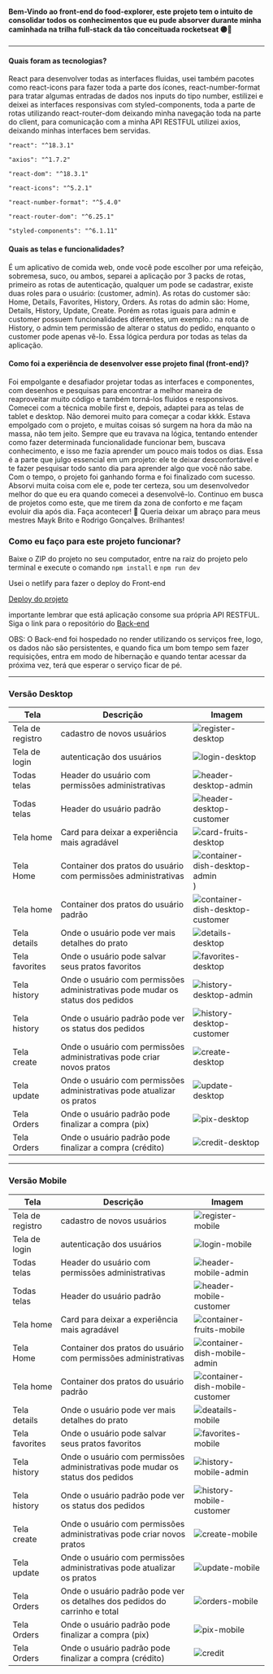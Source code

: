 #### Bem-Vindo ao front-end do food-explorer, este projeto tem o intuito de consolidar todos os conhecimentos que eu pude absorver durante minha caminhada na trilha full-stack da tão conceituada rocketseat 🟣🚀
---
#### Quais foram as tecnologias?
React para desenvolver todas as interfaces fluidas, usei também pacotes como react-icons para fazer toda a parte dos ícones, react-number-format para tratar algumas entradas de dados nos inputs do tipo number, estilizei e deixei as interfaces responsivas com styled-components, toda a parte de rotas utilizando react-router-dom deixando minha navegação toda na parte do client, para comunicação com a minha API RESTFUL utilizei axios, deixando minhas interfaces bem servidas.

`"react": "^18.3.1"`

`"axios": "^1.7.2"`

`"react-dom": "^18.3.1"`

`"react-icons": "^5.2.1"`

`"react-number-format": "^5.4.0"`

`"react-router-dom": "^6.25.1"`

`"styled-components": "^6.1.11"`

#### Quais as telas e funcionalidades?
É um aplicativo de comida web, onde você pode escolher por uma refeição, sobremesa, suco, ou ambos, separei a aplicação por 3 packs de rotas, primeiro as rotas de autenticação, qualquer um pode se cadastrar, existe duas roles para o usuário: (customer, admin). As rotas do customer são: Home, Details, Favorites, History, Orders. As rotas do admin são: Home, Details, History, Update, Create. Porém as rotas iguais para admin e customer possuem funcionalidades diferentes, um exemplo.: na rota de History, o admin tem permissão de alterar o status do pedido, enquanto o customer pode apenas vê-lo. Essa lógica perdura por todas as telas da aplicação.

#### Como foi a experiência de desenvolver esse projeto final (front-end)? 
Foi empolgante e desafiador projetar todas as interfaces e componentes, com desenhos e pesquisas para encontrar a melhor maneira de reaproveitar muito código e também torná-los fluidos e responsivos. Comecei com a técnica mobile first e, depois, adaptei para as telas de tablet e desktop. Não demorei muito para começar a codar kkkk. Estava empolgado com o projeto, e muitas coisas só surgem na hora da mão na massa, não tem jeito. Sempre que eu travava na lógica, tentando entender como fazer determinada funcionalidade funcionar bem, buscava conhecimento, e isso me fazia aprender um pouco mais todos os dias. Essa é a parte que julgo essencial em um projeto: ele te deixar desconfortável e te fazer pesquisar todo santo dia para aprender algo que você não sabe. Com o tempo, o projeto foi ganhando forma e foi finalizado com sucesso. Absorvi muita coisa com ele e, pode ter certeza, sou um desenvolvedor melhor do que eu era quando comecei a desenvolvê-lo. Continuo em busca de projetos como este, que me tirem da zona de conforto e me façam evoluir dia após dia. Faça acontecer! 🚀 Queria deixar um abraço para meus mestres Mayk Brito e Rodrigo Gonçalves. Brilhantes!

### Como eu faço para este projeto funcionar? 
Baixe o ZIP do projeto no seu computador, entre na raiz do projeto pelo terminal e execute o comando `npm install` e `npm run dev`

Usei o netlify para fazer o deploy do Front-end

[Deploy do projeto](https://food-explorer-pinheiro.netlify.app/)

importante lembrar que está aplicação consome sua própria API RESTFUL. Siga o link para o repositório do [Back-end](https://github.com/FelipePinheiroRegina/food-explorer-backend) 

OBS: O Back-end foi hospedado no render utilizando os serviços free, logo, os dados não são persistentes, e quando fica um bom tempo sem fazer requisições, entra em modo de hibernação e quando tentar acessar da próxima vez, terá que esperar o serviço ficar de pé.

---
### Versão Desktop

| Tela          | Descrição                           | Imagem                         |
|---------------|-------------------------------------|--------------------------------|
| Tela de registro | cadastro de novos usuários  | ![register-desktop](https://github.com/user-attachments/assets/bbcd2735-4d7b-4973-90f0-4a8df1b36c95)  |
| Tela de login  | autenticação dos usuários | ![login-desktop](https://github.com/user-attachments/assets/8c0d0d2e-f448-45f3-b6a2-81f01bbc445e) |
| Todas telas | Header do usuário com permissões administrativas | ![header-desktop-admin](https://github.com/user-attachments/assets/10c9abaa-62e1-4b84-917d-d6ff69f96ca0) |
| Todas telas | Header do usuário padrão| ![header-desktop-customer](https://github.com/user-attachments/assets/8f14ba49-3dfb-43ef-9a83-ff9ce2222313)|
| Tela home | Card para deixar a experiência mais agradável | ![card-fruits-desktop](https://github.com/user-attachments/assets/0046cdae-0a60-41d5-b142-94e346eb8869)|
| Tela Home | Container dos pratos do usuário com permissões administrativas | ![container-dish-desktop-admin](https://github.com/user-attachments/assets/897f6d25-73ed-4129-98c4-2af40d8b9d28))|
| Tela home | Container dos pratos do usuário padrão| ![container-dish-desktop-customer](https://github.com/user-attachments/assets/4dfe8e48-0766-4a52-9fc1-dedba3e70052)|
| Tela details | Onde o usuário pode ver mais detalhes do prato| ![details-desktop](https://github.com/user-attachments/assets/5c30e0ee-6150-4fb0-94cb-3e40827649ef)|
| Tela favorites | Onde o usuário pode salvar seus pratos favoritos | ![favorites-desktop](https://github.com/user-attachments/assets/f10cfb7c-46d1-43b9-b146-9358feb3c92c)|
| Tela history | Onde o usuário com permissões administrativas pode mudar os status dos pedidos | ![history-desktop-admin](https://github.com/user-attachments/assets/d45658fa-406c-406b-acb4-c42954cdf65c)|
| Tela history | Onde o usuário padrão pode ver os status dos pedidos | ![history-desktop-customer](https://github.com/user-attachments/assets/fed95d62-5377-4209-b899-45859f058062)|
| Tela create | Onde o usuário com permissões administrativas pode criar novos pratos| ![create-desktop](https://github.com/user-attachments/assets/398c58f9-f61b-4704-9b45-3009cb2f4531)|
| Tela update | Onde o usuário com permissões administrativas pode atualizar os pratos| ![update-desktop](https://github.com/user-attachments/assets/10c8e897-a8a3-42ab-9fb9-012ac56356a3)|
| Tela Orders | Onde o usuário padrão pode finalizar a compra (pix)| ![pix-desktop](https://github.com/user-attachments/assets/a405b798-9634-4733-b91b-f1c658269121)|
| Tela Orders | Onde o usuário padrão pode finalizar a compra (crédito) |![credit-desktop](https://github.com/user-attachments/assets/de08eab9-5d2d-459c-90b6-06d765ea4fd7)|

---
### Versão Mobile

| Tela          | Descrição                           | Imagem                         |
|---------------|-------------------------------------|--------------------------------|
| Tela de registro | cadastro de novos usuários  | ![register-mobile](https://github.com/user-attachments/assets/6595a972-a2f7-4468-a462-5a1f3daeb8c8) |
| Tela de login  | autenticação dos usuários | ![login-mobile](https://github.com/user-attachments/assets/9fc882f3-06ce-4a5b-9d67-d6649730b1a9) |
| Todas telas | Header do usuário com permissões administrativas | ![header-mobile-admin](https://github.com/user-attachments/assets/15c7ab91-de97-42b0-bfa0-fb390b348034) |
| Todas telas | Header do usuário padrão| ![header-mobile-customer](https://github.com/user-attachments/assets/2926b5c8-33bc-4ec5-a17a-ef6ba85b0e04)|
| Tela home | Card para deixar a experiência mais agradável | ![container-fruits-mobile](https://github.com/user-attachments/assets/527e42bd-b18a-4b3e-a589-6294f6e1425d)|
| Tela Home | Container dos pratos do usuário com permissões administrativas | ![container-dish-mobile-admin](https://github.com/user-attachments/assets/caedd927-c9c4-4dea-a515-36eaa1fb4c11)|
| Tela home | Container dos pratos do usuário padrão| ![container-dish-mobile-customer](https://github.com/user-attachments/assets/d91c04bd-4ef3-4f58-aaa8-613fb70ac5df)|
| Tela details | Onde o usuário pode ver mais detalhes do prato| ![deatails-mobile](https://github.com/user-attachments/assets/b46bcb88-348d-438c-870f-72c552b59f74)|
| Tela favorites | Onde o usuário pode salvar seus pratos favoritos | ![favorites-mobile](https://github.com/user-attachments/assets/659152ec-ec53-47db-b01c-53dc71a9c6b4)|
| Tela history | Onde o usuário com permissões administrativas pode mudar os status dos pedidos | ![history-mobile-admin](https://github.com/user-attachments/assets/e494b8d8-bc66-40d9-9909-3254e98b4553)|
| Tela history | Onde o usuário padrão pode ver os status dos pedidos | ![history-mobile-customer](https://github.com/user-attachments/assets/03365fe1-7097-43c2-b656-62975edaf025)|
| Tela create | Onde o usuário com permissões administrativas pode criar novos pratos| ![create-mobile](https://github.com/user-attachments/assets/aec0c227-26fa-4256-8e43-43cec4c0941c)|
| Tela update | Onde o usuário com permissões administrativas pode atualizar os pratos| ![update-mobile](https://github.com/user-attachments/assets/f676b08d-8d6a-43e3-b868-e2fb2d17c24a)|
| Tela Orders | Onde o usuário padrão pode ver os detalhes dos pedidos do carrinho e total |![orders-mobile](https://github.com/user-attachments/assets/71ea8abd-d9a9-4513-9c1c-2b3f6ba96751)|
| Tela Orders | Onde o usuário padrão pode finalizar a compra (pix)| ![pix-mobile](https://github.com/user-attachments/assets/b843fb6b-53d7-4943-9153-93aeca454d39)|
| Tela Orders | Onde o usuário padrão pode finalizar a compra (crédito) |![credit](https://github.com/user-attachments/assets/8521b77a-4e77-4cb4-a5e1-7e6bc4bf6c0d)|



























